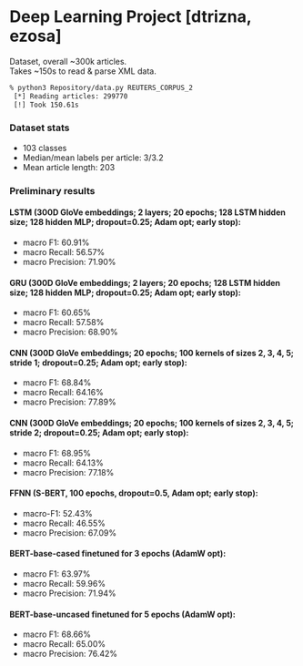 # Deep Learning Project [dtrizna, ezosa]

Dataset, overall ~300k articles.  
Takes ~150s to read & parse XML data.

```bash
% python3 Repository/data.py REUTERS_CORPUS_2
 [*] Reading articles: 299770
 [!] Took 150.61s
```

### Dataset stats
- 103 classes
- Median/mean labels per article: 3/3.2
- Mean article length: 203

### Preliminary results 

#### LSTM (300D GloVe embeddings; 2 layers; 20 epochs; 128 LSTM hidden size; 128 hidden MLP; dropout=0.25; Adam opt; early stop):
 - macro F1: 60.91%
 - macro Recall: 56.57%
 - macro Precision: 71.90%

#### GRU (300D GloVe embeddings; 2 layers; 20 epochs; 128 LSTM hidden size; 128 hidden MLP; dropout=0.25; Adam opt; early stop):
 - macro F1: 60.65%
 - macro Recall: 57.58%
 - macro Precision: 68.90%

#### CNN (300D GloVe embeddings; 20 epochs; 100 kernels of sizes 2, 3, 4, 5; stride 1; dropout=0.25; Adam opt; early stop):
 - macro F1: 68.84%
 - macro Recall: 64.16%
 - macro Precision: 77.89%

#### CNN (300D GloVe embeddings; 20 epochs; 100 kernels of sizes 2, 3, 4, 5; stride 2; dropout=0.25; Adam opt; early stop):
 - macro F1: 68.95%
 - macro Recall: 64.13%
 - macro Precision: 77.18%

#### FFNN (S-BERT, 100 epochs, dropout=0.5, Adam opt; early stop):
 - macro-F1: 52.43%
 - macro Recall: 46.55%
 - macro Precision: 67.09%
 
#### BERT-base-cased finetuned for 3 epochs (AdamW opt):
- macro F1: 63.97%
- macro Recall: 59.96%
- macro Precision: 71.94%

#### BERT-base-uncased finetuned for 5 epochs (AdamW opt):
- macro F1: 68.66%
- macro Recall: 65.00%
- macro Precision: 76.42%
